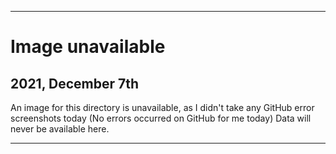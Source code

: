 
***

# Image unavailable

## 2021, December 7th

An image for this directory is unavailable, as I didn't take any GitHub error screenshots today (No errors occurred on GitHub for me today) Data will never be available here.

***
